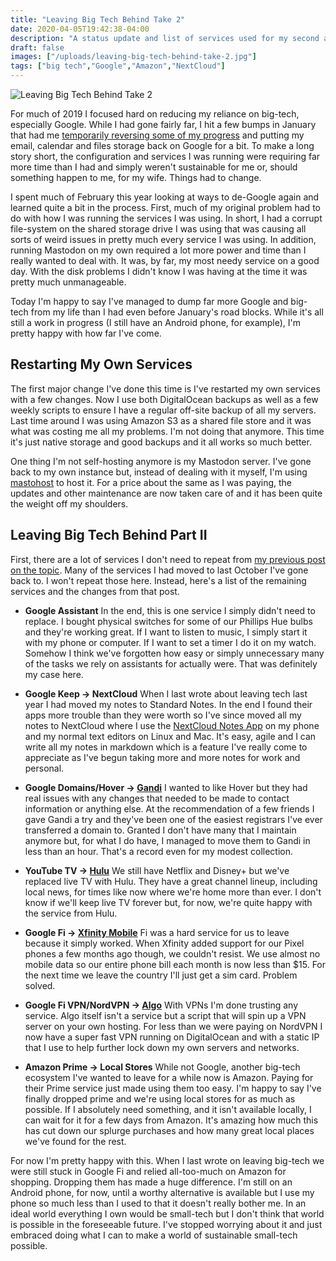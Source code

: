 ```yaml
---
title: "Leaving Big Tech Behind Take 2"
date: 2020-04-05T19:42:38-04:00
description: "A status update and list of services used for my second attempt at leaving big tech behind."
draft: false
images: ["/uploads/leaving-big-tech-behind-take-2.jpg"]
tags: ["big tech","Google","Amazon","NextCloud"]
---
```


![Leaving Big Tech Behind Take 2](/uploads/leaving-big-tech-behind-take-2.jpg)

For much of 2019 I focused hard on reducing my reliance on big-tech, especially Google. While I had gone fairly far, I hit a few bumps in January that had me [temporarily reversing some of my progress](https://chriswiegman.com/2020/01/the-road-to-sustainable-tech/ "My post, The Road to Sustainable Tech") and putting my email, calendar and files storage back on Google for a bit. To make a long story short, the configuration and services I was running were requiring far more time than I had and simply weren't sustainable for me or, should something happen to me, for my wife. Things had to change.

I spent much of February this year looking at ways to de-Google again and learned quite a bit in the process. First, much of my original problem had to do with how I was running the services I was using. In short, I had a corrupt file-system on the shared storage drive I was using that was causing all sorts of weird issues in pretty much every service I was using. In addition, running Mastodon on my own required a lot more power and time than I really wanted to deal with. It was, by far, my most needy service on a good day. With the disk problems I didn't know I was having at the time it was pretty much unmanageable.

Today I'm happy to say I've managed to dump far more Google and big-tech from my life than I had even before January's road blocks. While it's all still a work in progress (I still have an Android phone, for example), I'm pretty happy with how far I've come.

## Restarting My Own Services

The first major change I've done this time is I've restarted my own services with a few changes. Now I use both DigitalOcean backups as well as a few weekly scripts to ensure I have a regular off-site backup of all my servers. Last time around I was using Amazon S3 as a shared file store and it was what was costing me all my problems. I'm not doing that anymore. This time it's just native storage and good backups and it all works so much better.

One thing I'm not self-hosting anymore is my Mastodon server. I've gone back to my own instance but, instead of dealing with it myself, I'm using [mastohost](https://masto.host/) to host it. For a price about the same as I was paying, the updates and other maintenance are now taken care of and it has been quite the weight off my shoulders.

## Leaving Big Tech Behind Part II

First, there are a lot of services I don't need to repeat from [my previous post on the topic](https://chriswiegman.com/2019/10/how-i-mostly-removed-google-from-my-life/). Many of the services I had moved to last October I've gone back to. I won't repeat those here. Instead, here's a list of the remaining services and the changes from that post.

* **Google Assistant** In the end, this is one service I simply didn't need to replace. I bought physical switches for some of our Phillips Hue bulbs and they're working great. If I want to listen to music, I simply start it with my phone or computer. If I want to set a timer I do it on my watch. Somehow I think we've forgotten how easy or simply unnecessary many of the tasks we rely on assistants for actually were. That was definitely my case here.

* **Google Keep -> NextCloud** When I last wrote about leaving tech last year I had moved my notes to Standard Notes. In the end I found their apps more trouble than they were worth so I've since moved all my notes to NextCloud where I use the [NextCloud Notes App](https://apps.nextcloud.com/apps/notes) on my phone and my normal text editors on Linux and Mac. It's easy, agile and I can write all my notes in markdown which is a feature I've really come to appreciate as I've begun taking more and more notes for work and personal.

* **Google Domains/Hover -> [Gandi](https://www.gandi.net/)** I wanted to like Hover but they had real issues with any changes that needed to be made to contact information or anything else. At the recommendation of a few friends I gave Gandi a try and they've been one of the easiest registrars I've ever transferred a domain to. Granted I don't have many that I maintain anymore but, for what I do have, I managed to move them to Gandi in less than an hour. That's a record even for my modest collection.

* **YouTube TV -> [Hulu](https://www.hulu.com/)** We still have Netflix and Disney+ but we've replaced live TV with Hulu. They have a great channel lineup, including local news, for times like now where we're home more than ever. I don't know if we'll keep live TV forever but, for now, we're quite happy with the service from Hulu.

* **Google Fi -> [Xfinity Mobile](https://www.xfinity.com/mobile/)** Fi was a hard service for us to leave because it simply worked. When Xfinity added support for our Pixel phones a few months ago though, we couldn't resist. We use almost no mobile data so our entire phone bill each month is now less than $15. For the next time we leave the country I'll just get a sim card. Problem solved.

* **Google Fi VPN/NordVPN -> [Algo](https://github.com/trailofbits/algo)** With VPNs I'm done trusting any service. Algo itself isn't a service but a script that will spin up a VPN server on your own hosting. For less than we were paying on NordVPN I now have a super fast VPN running on DigitalOcean and with a static IP that I use to help further lock down my own servers and networks.

* **Amazon Prime -> Local Stores** While not Google, another big-tech ecosystem I've wanted to leave for a while now is Amazon. Paying for their Prime service just made using them too easy. I'm happy to say I've finally dropped prime and we're using local stores for as much as possible. If I absolutely need something, and it isn't available locally, I can wait for it for a few days from Amazon. It's amazing how much this has cut down our splurge purchases and how many great local places we've found for the rest.

For now I'm pretty happy with this. When I last wrote on leaving big-tech we were still stuck in Google Fi and relied all-too-much on Amazon for shopping. Dropping them has made a huge difference. I'm still on an Android phone, for now, until a worthy alternative is available but I use my phone so much less than I used to that it doesn't really bother me. In an ideal world everything I own would be small-tech but I don't think that world is possible in the foreseeable future. I've stopped worrying about it and just embraced doing what I can to make a world of sustainable small-tech possible.
